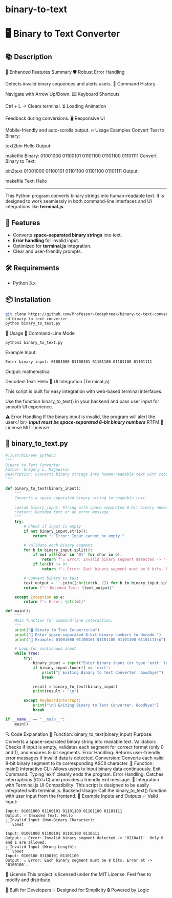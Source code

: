 # binary-to-text

# 🖥️ Binary to Text Converter

## 📚 Description

🚀 Enhanced Features Summary
🛡 Robust Error Handling

Detects invalid binary sequences and alerts users.
📜 Command History

Navigate with Arrow Up/Down.
⌨️ Keyboard Shortcuts

Ctrl + L → Clears terminal.
⏳ Loading Animation

Feedback during conversions.
🖥 Responsive UI

Mobile-friendly and auto-scrolls output.
🔥 Usage Examples
Convert Text to Binary:

text2bin Hello
Output:

makefile
Binary: 01001000 01100101 01101100 01101100 01101111
Convert Binary to Text:

bin2text 01001000 01100101 01101100 01101100 01101111
Output:

makefile
Text: Hello

---------------------------

This Python program converts binary strings into human-readable text. It is designed to work seamlessly in both command-line interfaces and UI integrations like **terminal.js**.

## 🚀 Features

- Converts **space-separated binary strings** into text.
- **Error handling** for invalid input.
- Optimized for **terminal.js** integration.
- Clear and user-friendly prompts.

## 🛠️ Requirements

- Python 3.x

## 📦 Installation

```bash
git clone https://github.com/Professor-Codephreak/binary-to-text-converter.git
cd binary-to-text-converter
python binary_to_text.py
```
📖 Usage
🔹 Command-Line Mode
```bash
python3 binary_to_text.py
```
Example Input:

```css
Enter binary input: 01001000 01100101 01101100 01101100 01101111
```
Output:
mathematica

Decoded Text: Hello
🔹 UI Integration (Terminal.js)

This script is built for easy integration with web-based terminal interfaces.

Use the function binary_to_text() in your backend and pass user input for smooth UI experience.

⚠️ Error Handling
If the binary input is invalid, the program will alert the user</ br>
***Input must be space-separated 8-bit binary numbers***
RTFM
📜 License
MIT License

## 📝 **binary_to_text.py**

```python
#!/usr/bin/env python3
"""
Binary to Text Converter
Author: Gregory L. Magnusson
Description: Converts binary strings into human-readable text with robust error handling
"""

def binary_to_text(binary_input):
    """
    Converts a space-separated binary string to readable text.
    
    :param binary_input: String with space-separated 8-bit binary numbers.
    :return: Decoded text or an error message.
    """
    try:
        # Check if input is empty
        if not binary_input.strip():
            return "⚠️ Error: Input cannot be empty."

        # Validate each binary segment
        for b in binary_input.split():
            if not all(char in '01' for char in b):
                return f"⚠️ Error: Invalid binary segment detected -> '{b}'. Only 0 and 1 are allowed."
            if len(b) != 8:
                return f"⚠️ Error: Each binary segment must be 8 bits. Error at -> '{b}'."

        # Convert binary to text
        text_output = ''.join([chr(int(b, 2)) for b in binary_input.split()])
        return f"✅ Decoded Text: {text_output}"

    except Exception as e:
        return f"⚠️ Error: {str(e)}"

def main():
    """
    Main function for command-line interaction.
    """
    print("🖥️ Binary to Text Converter\n")
    print("🔹 Enter space-separated 8-bit binary numbers to decode.")
    print("🔹 Example: 01001000 01100101 01101100 01101100 01101111\n")

    # Loop for continuous input
    while True:
        try:
            binary_input = input("Enter binary input (or type 'exit' to quit): ").strip()
            if binary_input.lower() == 'exit':
                print("👋 Exiting Binary to Text Converter. Goodbye!")
                break

            result = binary_to_text(binary_input)
            print(result + "\n")

        except KeyboardInterrupt:
            print("\n👋 Exiting Binary to Text Converter. Goodbye!")
            break

if __name__ == "__main__":
    main()
```

🔍 Code Explanation
🔹 Function: binary_to_text(binary_input)
Purpose: Converts a space-separated binary string into readable text.
Validation: Checks if input is empty, validates each segment for correct format (only 0 and 1), and ensures 8-bit segments.
Error Handling: Returns user-friendly error messages if invalid data is detected.
Conversion: Converts each valid 8-bit binary segment to its corresponding ASCII character.
🔹 Function: main()
Interactive CLI: Allows users to input binary data continuously.
Exit Command: Typing 'exit' cleanly ends the program.
Error Handling: Catches interruptions (Ctrl+C) and provides a friendly exit message.
🔌 Integration with Terminal.js
UI Compatibility: This script is designed to be easily integrated with terminal.js.
Backend Usage: Call the binary_to_text() function with user input from the frontend.
🔎 Example Inputs and Outputs
✅ Valid Input:
```vbnet
Input: 01001000 01100101 01101100 01101100 01101111
Output: ✅ Decoded Text: Hello
⚠️ Invalid Input (Non-Binary Character):
```vbnet

Input: 01001000 01100101 01101100 0110a11
Output: ⚠️ Error: Invalid binary segment detected -> '0110a11'. Only 0 and 1 are allowed.
⚠️ Invalid Input (Wrong Length):
```vbnet
Input: 0100100 01100101 01101100
Output: ⚠️ Error: Each binary segment must be 8 bits. Error at -> '0100100'.
```

📄 License
This project is licensed under the MIT License. Feel free to modify and distribute.

🔧 Built for Developers
💡 Designed for Simplicity
🔒 Powered by Logic
